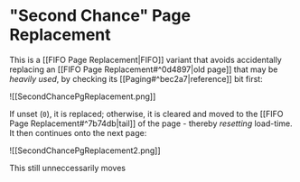 # "Second Chance" Page Replacement

This is a [[FIFO Page Replacement|FIFO]] variant that avoids accidentally replacing an [[FIFO Page Replacement#^0d4897|old page]] that may be *heavily used*, by checking its [[Paging#^bec2a7|reference]] bit first:

![[SecondChancePgReplacement.png]]

If unset (`0`), it is replaced; otherwise, it is cleared and moved to the [[FIFO Page Replacement#^7b74db|tail]] of the page - thereby *resetting* load-time. It then continues onto the next page:

![[SecondChancePgReplacement2.png]]

This still unneccessarily moves 